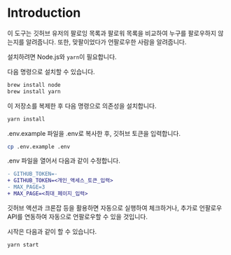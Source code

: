 # Introduction

이 도구는 깃허브 유저의 팔로잉 목록과 팔로워 목록을 비교하여 누구를 팔로우하지 않는지를 알려줍니다. 또한, 맞팔이었다가 언팔로우한 사람을 알려줍니다.

설치하려면 Node.js와 `yarn`이 필요합니다.

다음 명령으로 설치할 수 있습니다.

```sh
brew install node
brew install yarn
```

이 저장소를 복제한 후 다음 명령으로 의존성을 설치합니다.

```sh
yarn install
```

.env.example 파일을 .env로 복사한 후, 깃허브 토큰을 입력합니다.

```sh
cp .env.example .env
```

.env 파일을 열어서 다음과 같이 수정합니다.

```diff
- GITHUB_TOKEN=-
+ GITHUB_TOKEN=<개인_액세스_토큰_입력>
- MAX_PAGE=3
+ MAX_PAGE=<최대_페이지_입력>
```

깃허브 액션과 크론잡 등을 활용하면 자동으로 실행하여 체크하거나, 추가로 언팔로우 API를 연동하여 자동으로 언팔로우할 수 있을 것입니다.

시작은 다음과 같이 할 수 있습니다.

```sh
yarn start
```
